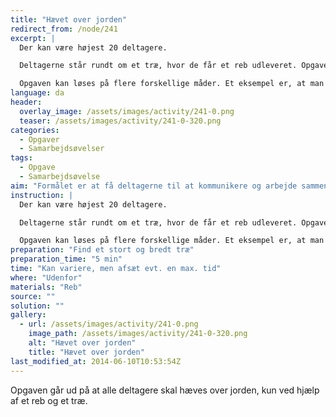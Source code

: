 ```yaml
---
title: "Hævet over jorden"
redirect_from: /node/241
excerpt: |
  Der kan være højest 20 deltagere.

  Deltagerne står rundt om et træ, hvor de får et reb udleveret. Opgaven er nu at alle skal have deres ben væk fra jorden, uden at røre træet med hænderne.

  Opgaven kan løses på flere forskellige måder. Et eksempel er, at man binder rebet rundt om stammen. Herefter tager alle deltagere fast på samme tid og sætter fødderne på stammen, så de ikke længere rører jorden (se billede)."
language: da
header:
  overlay_image: /assets/images/activity/241-0.png
  teaser: /assets/images/activity/241-0-320.png
categories:
  - Opgaver
  - Samarbejdsøvelser
tags:
  - Opgave
  - Samarbejdsøvelse
aim: "Formålet er at få deltagerne til at kommunikere og arbejde sammen."
instruction: |
  Der kan være højest 20 deltagere.

  Deltagerne står rundt om et træ, hvor de får et reb udleveret. Opgaven er nu at alle skal have deres ben væk fra jorden, uden at røre træet med hænderne.

  Opgaven kan løses på flere forskellige måder. Et eksempel er, at man binder rebet rundt om stammen. Herefter tager alle deltagere fast på samme tid og sætter fødderne på stammen, så de ikke længere rører jorden (se billede)."
preparation: "Find et stort og bredt træ"
preparation_time: "5 min"
time: "Kan variere, men afsæt evt. en max. tid"
where: "Udenfor"
materials: "Reb"
source: ""
solution: ""
gallery:
  - url: /assets/images/activity/241-0.png
    image_path: /assets/images/activity/241-0-320.png
    alt: "Hævet over jorden"
    title: "Hævet over jorden"
last_modified_at: 2014-06-10T10:53:54Z
---
```

Opgaven går ud på at alle deltagere skal hæves over jorden, kun ved hjælp af et reb og et træ.
